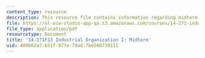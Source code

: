 ```yaml
---
content_type: resource
description: This resource file contains information regarding midterm exam.
file: https://ol-ocw-studio-app-qa.s3.amazonaws.com/courses/14-271-industrial-organization-i-fall-2013/400b62a7b51f977e79ad7be560739111_MIT14_271F13_midterm.pdf
file_type: application/pdf
resourcetype: Document
title: '14.271F13 Industrial Organization I: Midterm'
uid: 400b62a7-b51f-977e-79ad-7be560739111
---
```

